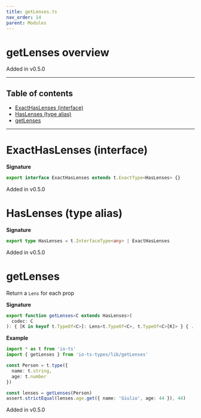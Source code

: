 ```yaml
---
title: getLenses.ts
nav_order: 14
parent: Modules
---
```


# getLenses overview

Added in v0.5.0

---

<h2 class="text-delta">Table of contents</h2>

- [ExactHasLenses (interface)](#exacthaslenses-interface)
- [HasLenses (type alias)](#haslenses-type-alias)
- [getLenses](#getlenses)

---

# ExactHasLenses (interface)

**Signature**

```ts
export interface ExactHasLenses extends t.ExactType<HasLenses> {}
```

Added in v0.5.0

# HasLenses (type alias)

**Signature**

```ts
export type HasLenses = t.InterfaceType<any> | ExactHasLenses
```

Added in v0.5.0

# getLenses

Return a `Lens` for each prop

**Signature**

```ts
export function getLenses<C extends HasLenses>(
  codec: C
): { [K in keyof t.TypeOf<C>]: Lens<t.TypeOf<C>, t.TypeOf<C>[K]> } { ... }
```

**Example**

```ts
import * as t from 'io-ts'
import { getLenses } from 'io-ts-types/lib/getLenses'

const Person = t.type({
  name: t.string,
  age: t.number
})

const lenses = getLenses(Person)
assert.strictEqual(lenses.age.get({ name: 'Giulio', age: 44 }), 44)
```

Added in v0.5.0
